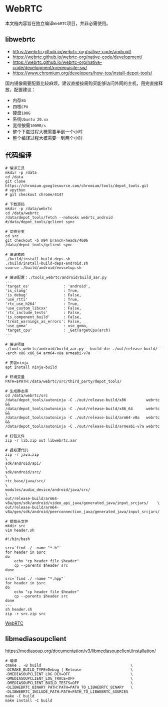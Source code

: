 # WebRTC

本文档内容旨在独立编译`WebRTC`项目，并非必需使用。

## libwebrtc

* https://webrtc.github.io/webrtc-org/native-code/android/
* https://webrtc.github.io/webrtc-org/native-code/development/
* https://webrtc.github.io/webrtc-org/native-code/development/prerequisite-sw/
* https://www.chromium.org/developers/how-tos/install-depot-tools/

国内镜像需要配置比较麻烦，建议直接按需购买能够访问外网的主机，用完直接释放，配置建议：

* 内存`8G`
* 四核`CPU`
* 硬盘`100G`
* 系统`Ubuntu 20.xx`
* 宽带按需`100MB/s`
* 整个下载过程大概需要半到一个小时
* 整个编译过程大概需要一到两个小时

## 代码编译

```
# 编译工具
mkdir -p /data
cd /data
git clone https://chromium.googlesource.com/chromium/tools/depot_tools.git
# vpython
# git checkout chrome/4147

# 下载源码
mkdir -p /data/webrtc
cd /data/webrtc
/data/depot_tools/fetch --nohooks webrtc_android
#/data/depot_tools/gclient sync

# 切换分支
cd src
git checkout -b m94 branch-heads/4606
/data/depot_tools/gclient sync

# 编译依赖
./build/install-build-deps.sh
./build/install-build-deps-android.sh
source ./build/android/envsetup.sh

# 编译配置：./tools_webrtc/android/build_aar.py
---
'target_os'               : 'android',
'is_clang'                : True,
'is_debug'                : False,
'use_rtti'                : True,
'rtc_use_h264'            : True,
'use_custom_libcxx'       : False,
'rtc_include_tests'       : False,
'is_component_build'      : False,
'treat_warnings_as_errors': False,
'use_goma'                : use_goma,
'target_cpu'              : _GetTargetCpu(arch)
---

# 编译项目
./tools_webrtc/android/build_aar.py --build-dir ./out/release-build/ --arch x86 x86_64 arm64-v8a armeabi-v7a

# 安装ninja
apt install ninja-build

# 环境变量
PATH=$PATH:/data/webrtc/src/third_party/depot_tools/

# 生成静态库
cd /data/webrtc/src
/data/depot_tools/autoninja -C ./out/release-build/x86         webrtc &&
/data/depot_tools/autoninja -C ./out/release-build/x86_64      webrtc &&
/data/depot_tools/autoninja -C ./out/release-build/arm64-v8a   webrtc &&
/data/depot_tools/autoninja -C ./out/release-build/armeabi-v7a webrtc

# 打包文件
zip -r lib.zip out libwebrtc.aar

# 提取源代码
zip -r java.zip                                                                             \
sdk/android/api/                                                                            \
sdk/android/src/                                                                            \
rtc_base/java/src/                                                                          \
modules/audio_device/android/java/src/                                                      \
out/release-build/arm64-v8a/gen/sdk/android/video_api_java/generated_java/input_srcjars/    \
out/release-build/arm64-v8a/gen/sdk/android/peerconnection_java/generated_java/input_srcjars/

# 提取头文件
mkdir src
vim header.sh
---
#!/bin/bash
 
src=`find ./ -name "*.h"`
for header in $src
do
    echo "cp header file $header"
    cp --parents $header src
done

src=`find ./ -name "*.hpp"`
for header in $src
do
    echo "cp header file $header"
    cp --parents $header src
done
---
sh header.sh
zip -r src.zip src
```

[WebRTC](https://pan.baidu.com/s/1E_DXv32D9ODyj5J-o-ji_g?pwd=hudc)

## libmediasoupclient

https://mediasoup.org/documentation/v3/libmediasoupclient/installation/

```
# 编译
cmake . -B build                                        \
-DCMAKE_BUILD_TYPE=Debug | Release                      \
-DMEDIASOUPCLIENT_LOG_DEV=OFF                           \
-DMEDIASOUPCLIENT_LOG_TRACE=OFF                         \
-DMEDIASOUPCLIENT_BUILD_TESTS=OFF                       \
-DLIBWEBRTC_BINARY_PATH:PATH=PATH_TO_LIBWEBRTC_BINARY   \
-DLIBWEBRTC_INCLUDE_PATH:PATH=PATH_TO_LIBWEBRTC_SOURCES
make -C build
make install -C build
```

